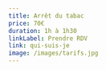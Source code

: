 ```yaml
---
title: Arrêt du tabac
price: 70€
duration: 1h à 1h30
linkLabel: Prendre RDV
link: qui-suis-je
image: /images/tarifs.jpg
---
```


